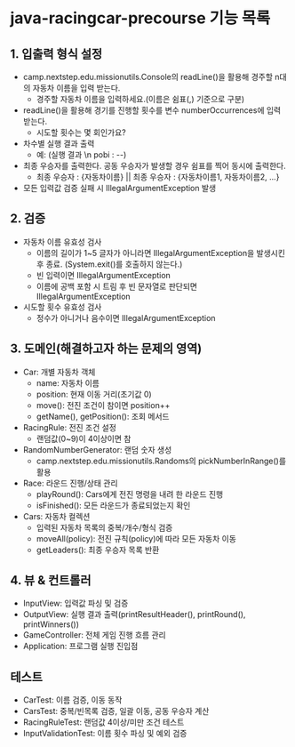 # java-racingcar-precourse 기능 목록

## 1. 입출력 형식 설정
 - camp.nextstep.edu.missionutils.Console의 readLine()을 활용해 경주할 n대의 자동차 이름을 입력 받는다.
   - 경주할 자동차 이름을 입력하세요.(이름은 쉼표(,) 기준으로 구분)
 - readLine()을 활용해 경기를 진행할 횟수를 변수 numberOccurrences에 입력 받는다.
   - 시도할 횟수는 몇 회인가요?
 - 차수별 실행 결과 출력
   - 예: (실행 결과 \n pobi : --)
 - 최종 우승자를 출력한다. 공동 우승자가 발생할 경우 쉼표를 찍어 동시에 출력한다.
    - 최종 우승자 : {자동차이름} || 최종 우승자 : {자동차이름1, 자동차이름2, ...}
 - 모든 입력값 검증 실패 시 IllegalArgumentException 발생
## 2. 검증
- 자동차 이름 유효성 검사
  - 이름의 길이가 1~5 글자가 아니라면 IllegalArgumentException을 발생시킨 후 종료. (System.exit()를 호출하지 않는다.)
  - 빈 입력이면 IllegalArgumentException
  - 이름에 공백 포함 시 트림 후 빈 문자열로 판단되면 IllegalArgumentException
- 시도할 횟수 유효성 검사
  - 정수가 아니거나 음수이면 IllegalArgumentException
## 3. 도메인(해결하고자 하는 문제의 영역)
- Car: 개별 자동차 객체
    - name: 자동차 이름
    - position: 현재 이동 거리(초기값 0)
    - move(): 전진 조건이 참이면 position++
    - getName(), getPosition(): 조회 메서드
- RacingRule: 전진 조건 설정
  - 랜덤값(0~9)이 4이상이면 참
- RandomNumberGenerator: 랜덤 숫자 생성
  - camp.nextstep.edu.missionutils.Randoms의 pickNumberInRange()를 활용
- Race: 라운드 진행/상태 관리
  - playRound(): Cars에게 전진 명령을 내려 한 라운드 진행
  - isFinished(): 모든 라운드가 종료되었는지 확인
- Cars: 자동차 컬렉션
  - 입력된 자동차 목록의 중복/개수/형식 검증
  - moveAll(policy): 전진 규칙(policy)에 따라 모든 자동차 이동
  - getLeaders(): 최종 우승자 목록 반환
## 4. 뷰 & 컨트롤러
- InputView: 입력값 파싱 및 검증
- OutputView: 실행 결과 출력(printResultHeader(), printRound(), printWinners())
- GameController: 전체 게임 진행 흐름 관리
- Application: 프로그램 실행 진입점

## 테스트
- CarTest: 이름 검증, 이동 동작
- CarsTest: 중복/빈목록 검증, 일괄 이동, 공동 우승자 계산
- RacingRuleTest: 랜덤값 4이상/미만 조건 테스트
- InputValidationTest: 이름 횟수 파싱 및 예외 검증